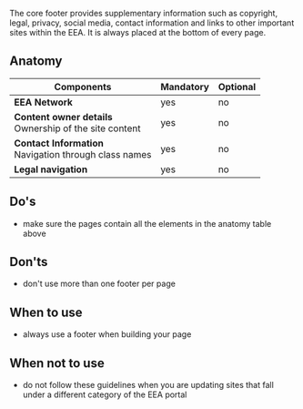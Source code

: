 The core footer provides supplementary information such as copyright, legal, privacy, social media, contact information and links to other important sites within the EEA. It is always placed at the bottom of every page.

## Anatomy

| Components                                                   | Mandatory | Optional |
| ------------------------------------------------------------ | --------- | -------- |
| **EEA Network**                                                | yes       | no       |
| **Content owner details**<br />Ownership of the site content | yes       | no       |
| **Contact Information**<br />Navigation through class names     | yes       | no       |
| **Legal navigation**                                         | yes       | no       |

## Do's

- make sure the pages contain all the elements in the anatomy table above

## Don'ts

- don't use more than one footer per page

## When to use

- always use a footer when building your page

## When not to use

- do not follow these guidelines when you are updating sites that fall under a different category of the EEA portal
